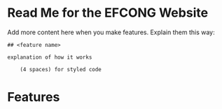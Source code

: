 # Read Me for the EFCONG Website

Add more content here when you make features. Explain them this way:

    ## <feature name>
    
    explanation of how it works
    
        (4 spaces) for styled code

# Features